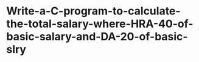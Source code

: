# Write-a-C-program-to-calculate-the-total-salary-where-HRA-40-of-basic-salary-and-DA-20-of-basic-slry